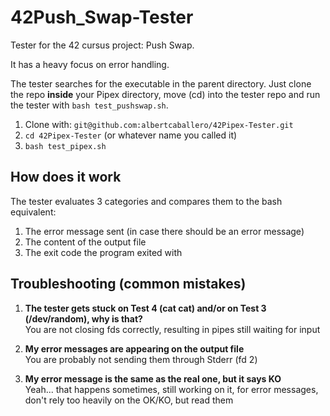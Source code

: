 # 42Push_Swap-Tester
Tester for the 42 cursus project: Push Swap.

It has a heavy focus on error handling.

The tester searches for the executable in the parent directory.
Just clone the repo **inside** your Pipex directory, move (cd) into the tester repo and run the tester with ```bash test_pushswap.sh```.
1. Clone with: ```git@github.com:albertcaballero/42Pipex-Tester.git```
2. ```cd 42Pipex-Tester``` (or whatever name you called it)
3. ```bash test_pipex.sh```

## How does it work
The tester evaluates 3 categories and compares them to the bash equivalent:
1. The error message sent (in case there should be an error message)
2. The content of the output file
3. The exit code the program exited with

## Troubleshooting (common mistakes)
1. **The tester gets stuck on Test 4 (cat cat) and/or on Test 3 (/dev/random), why is that?** \
You are not closing fds correctly, resulting in pipes still waiting for input

2. **My error messages are appearing on the output file** \
You are probably not sending them through Stderr (fd 2)

3. **My error message is the same as the real one, but it says KO** \
Yeah... that happens sometimes, still working on it, for error messages, don't rely too heavily on the OK/KO, but read them
